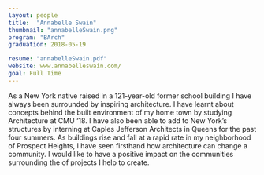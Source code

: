 ```yaml
---
layout: people
title:  "Annabelle Swain"
thumbnail: "annabelleSwain.png"
program: "BArch"
graduation: 2018-05-19

resume: "annabelleSwain.pdf"
website: www.annabelleswain.com/
goal: Full Time
---
```


As a New York native raised in a 121-year-old former school building I have always been surrounded by inspiring architecture. I have learnt about concepts behind the built environment of my home town by studying Architecture at CMU ‘18. I have also been able to add to New York’s structures by interning at Caples Jefferson Architects in Queens for the past four summers. As buildings rise and fall at a rapid rate in my neighborhood of Prospect Heights, I have seen firsthand how architecture can change a community. I would like to have a positive impact on the communities surrounding the of projects I help to create. 
